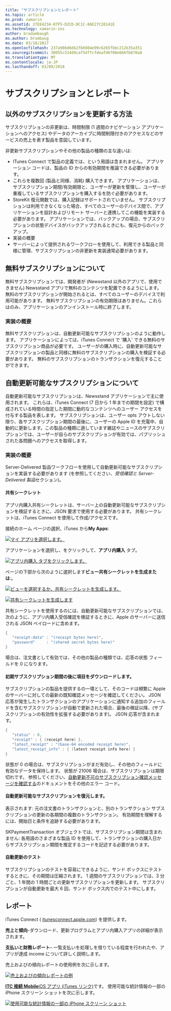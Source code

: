 ```yaml
---
title: "サブスクリプションとレポート"
ms.topic: article
ms.prod: xamarin
ms.assetid: 27EE4234-07F5-D2CD-DC1C-86E27C20141E
ms.technology: xamarin-ios
author: bradumbaugh
ms.author: brumbaug
ms.date: 03/18/2017
ms.openlocfilehash: 237a986d6db2fb6984e99c6265fbbc212b35a351
ms.sourcegitcommit: 30055c534d9caf5dffcfdeafd6f08e666fb870a8
ms.translationtype: MT
ms.contentlocale: ja-JP
ms.lasthandoff: 03/09/2018
---
```

# <a name="subscriptions-and-reporting"></a>サブスクリプションとレポート

## <a name="about-non-renewing-subscriptions"></a>以外のサブスクリプションを更新する方法

サブスクリプションの非更新は、時間制限 (1 週間のナビゲーション アプリケーションへのアクセス) やデータのアーカイブに時間制限付きのアクセスなどのサービスの売上を表す製品を意図しています。   
   
   
   
 非更新サブスクリプションやその他の製品の種類の主な違いは:

-  ITunes Connect で製品の定義では、という用語は含まれません。 アプリケーション コードは、製品の ID からの有効期間を推論できる必要があります。 
-  これらを複数回 (製品と同様、消耗) 購入できます。 アプリケーションは、サブスクリプション期間/有効期限と、ユーザーが更新を管理し、ユーザーが重複しているサブスクリプションを購入するを防ぐ必要があります。 
-  StoreKit 復元関数では、購入記録はサポートされていません。 サブスクリプションは利用できなくなった場合、すべてのユーザーのデバイス間で、アプリケーションを設計およびリモート サーバーと連携してこの機能を実装する必要があります。 アプリケーションでは、バックアップの場合、サブスクリプションの状態デバイスがバックアップされるときにも、復元からのバックアップ。 
-  実装の概要
-  サーバーによって提供されるワークフローを使用して、利用できる製品と同様に管理、サブスクリプションの非更新を実装通常必要があります。 


## <a name="about-free-subscriptions"></a>無料サブスクリプションについて

無料サブスクリプションでは、開発者が (Newsstand 以外のアプリで、使用できません) Newsstand アプリで無料のコンテンツを配置できるようにします。 無料のサブスクリプションが開始されるとは、すべてのユーザーのデバイスで利用可能があります。 無料サブスクリプションの有効期限はありません。これらはのみ、アプリケーションのアンインストール時に終了します。

### <a name="implementation-overview"></a>実装の概要

無料サブスクリプションは、自動更新可能なサブスクリプションのように動作します。 アプリケーションによっては、iTunes Connect で '購入' できる無料のサブスクリプション商品が必要です。 ユーザーがの購入時に、自動更新可能なサブスクリプションの製品と同様に無料のサブスクリプションの購入を検証する必要があります。 無料のサブスクリプションのトランザクションを復元することができます。


## <a name="about-auto-renewable-subscriptions"></a>自動更新可能なサブスクリプションについて

自動更新可能なサブスクリプションは、Newsstand アプリケーションで主に使用されます。 これらは、iTunes Connect (7 日から 1 年までの期間を設定) で構成されている時間の指定した期間に動的なコンテンツへのユーザー アクセスを付与する製品を表します。 サブスクリプションは、ユーザー opts アウトしない限り、各サブスクリプション期間の最後に、ユーザーの Apple ID を充電中、自動的に更新します。この製品の種類に適しています雑誌やニュースのサブスクリプションでは、ユーザーが自らのサブスクリプションが有効では、パブリッシュされた各問題へのアクセスを取得します。

### <a name="implementation-overview"></a>実装の概要

Server-Delivered 製品ワークフローを使用して自動更新可能なサブスクリプションを実装する必要があります (を参照してください、*受信確認と Server-Delivered 製品*セクション)。

#### <a name="shared-secret"></a>共有シークレット

アプリ内購入共有シークレットは、サーバー上の自動更新可能なサブスクリプションを検証するときに、JSON 要求で使用する必要があります。 共有シークレットは、iTunes Connect を使用して作成/アクセスです。

接続のホーム ページの選択、iTunes から**My Apps**:   
   
 [![](subscriptions-and-reporting-images/image2.png "マイ アプリを選択します。")](subscriptions-and-reporting-images/image2.png#lightbox)  
 
アプリケーションを選択し、をクリックして、**アプリ内購入** タブ。

[![](subscriptions-and-reporting-images/image6.png "アプリ内購入 タブをクリックします。")](subscriptions-and-reporting-images/image6.png#lightbox)

ページの下部から次のように選択します**ビュー共有シークレットを生成または**:。
   
 [![](subscriptions-and-reporting-images/image40.png "ビューを選択するか、共有シークレットを生成します。")](subscriptions-and-reporting-images/image40.png#lightbox)

 [![](subscriptions-and-reporting-images/image41.png "共有シークレットを生成します")](subscriptions-and-reporting-images/image41.png#lightbox)   
   
   
   
 共有シークレットを使用するのには、自動更新可能なサブスクリプションでは、次のように、アプリ内購入受信確認を検証するときに、Apple のサーバーに送信される JSON ペイロードに含めます。

```csharp
{
   "receipt-data" : "(receipt bytes here)",
   "password"     : "(shared secret bytes here)"
}
```

場合は、注文書として有効では、その他の製品の種類では、応答の状態 フィールドを 0 になります。

#### <a name="downloading-items-after-the-initial-subscription-term"></a>初期サブスクリプション期間の後に項目をダウンロードします。

サブスクリプションの製品を提供するの一環として、そのコードは頻繁に Apple のサーバーに対しての最新の既知確認メッセージを確認してください。 JSON 応答が発生したトランザクションのアプリケーションに通知する追加のフィールドを含むサブスクリプションが自動で更新された場合、最後の検証以降、(サブスクリプションの有効性を拡張する必要があります)。 JSON 応答が含まれます。

```csharp
{
   "status" : 0,
   "receipt" : { (receipt here) },
   "latest_receipt" : "(base-64 encoded receipt here)",
   "latest_receipt_info" : { (latest receipt info here) }
}
```

状態が 0 の場合は、サブスクリプションがまだ有効し、その他のフィールドに有効なデータを保持します。 状態が 21006 場合は、サブスクリプションは期限切れです。 参照してください、[自動更新不可のサブスクリプション確認メッセージを確認する](https://developer.apple.com/library/ios/releasenotes/General/ValidateAppStoreReceipt/Chapters/ValidateRemotely.html)のドキュメントをその他のエラー コード。

#### <a name="restoring-auto-renewable-subscriptions"></a>自動更新可能なサブスクリプションを復元します。

表示されます: 元の注文書のトランザクションと、別のトランザクション サブスクリプションの更新の各期間の複数のトランザクション。 有効期間を理解するには、開始日と条件を追跡する必要があります。   
   
   
   
 SKPaymentTransaction オブジェクトでは、サブスクリプション期間は含まれません: 各用語のさまざまな製品 ID を使用して、トランザクションの購入日からサブスクリプション期間を推定するコードを記述する必要があります。

#### <a name="testing-auto-renewal"></a>自動更新のテスト

サブスクリプションのテストを容易にできるように、サンド ボックスにテストするときに、その期間は圧縮されます。 1 週間のサブスクリプションでは、3 分ごと、1 年間の 1 時間ごとの更新サブスクリプションを更新します。 サブスクリプションが自動更新を最大 6 回、サンド ボックス内でのテスト中にします。

## <a name="reporting"></a>レポート

iTunes Connect ( [itunesconnect.apple.com](http://itunesconnect.apple.com)) を提供します。   
   
 **売上と傾向**-ダウンロード、更新プログラムとアプリ内購入アプリの詳細が表示されます。   
   
 **支払いと財務レポート**– 一覧支払いを処理しを借りている程度を行われたや、アプリが達成 income について詳しく説明します。

売上およびの傾向レポートの使用例を次に示します。   

 [![](subscriptions-and-reporting-images/image42.png "売上およびの傾向レポートの例")](subscriptions-and-reporting-images/image42.png#lightbox)   
   
 [ **ITC 接続 Mobile**iOS アプリ (iTunes リンク)](http://itunes.apple.com/us/app/itunes-connect-mobile/id376771144?mt=8)です。
使用可能な統計情報の一部の iPhone スクリーン ショットを次に示します。   
   
 [![](subscriptions-and-reporting-images/image43.png "使用可能な統計情報の一部の iPhone スクリーン ショット")](subscriptions-and-reporting-images/image43.png#lightbox)
